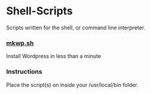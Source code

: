 Shell-Scripts
=============

Scripts written for the shell, or command line interpreter.

### [mkwp.sh](https://github.com/scrubmx/Shell-Scripts/blob/master/mkwp.sh)
Install Wordpress in less than a minute

### Instructions
Place the script(s) on inside your /usr/local/bin folder.
